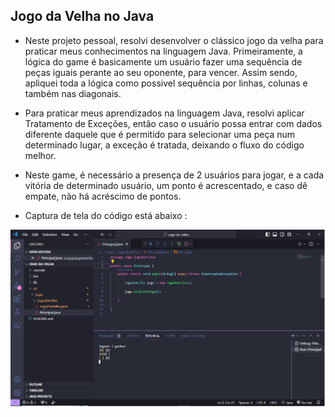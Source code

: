 ## Jogo da Velha no Java


- Neste projeto pessoal, resolvi desenvolver o clássico jogo da velha para praticar meus conhecimentos
na linguagem Java. Primeiramente, a lógica do game é basicamente um usuário fazer uma sequência de 
peças iguais perante ao seu oponente, para vencer. Assim sendo, apliquei toda a lógica como possivel
sequência por linhas, colunas e também nas diagonais.

- Para praticar meus aprendizados na linguagem Java, resolvi aplicar Tratamento de Exceções, então
caso o usuário possa entrar com dados diferente daquele que é permitido para selecionar uma peça
num determinado lugar, a exceção é tratada, deixando o fluxo do código melhor.

- Neste game, é necessário a presença de 2 usuários para jogar, e a cada vitória de determinado usuário, um
ponto é acrescentado, e caso dê empate, não há acréscimo de pontos.

- Captura de tela do código está abaixo :
  
![Captura de tela do terminal do VSCODE com o projeto Jogo da velha](https://github.com/brendowcaval/jogo-da-velha/blob/main/img/projeto-jogo-da-velha.png)


